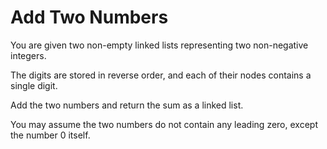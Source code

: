# Add Two Numbers

You are given two non-empty linked lists representing two non-negative integers. 

The digits are stored in reverse order, and each of their nodes contains a single digit. 

Add the two numbers and return the sum as a linked list.



You may assume the two numbers do not contain any leading zero, except the number 0 itself.
